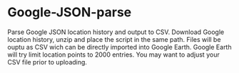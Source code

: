# Google-JSON-parse
Parse Google JSON location history and output to CSV.
Download Google location history, unzip and place the script in the same path.
Files will be ouptu as CSV wich can be directly imported into Google Earth. Google Earth will try limit location points to 2000 
entries. You may want to adjust your CSV file prior to uploading.
